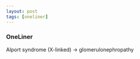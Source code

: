 ```yaml
---
layout: post
tags: [oneliner]
---
```



### OneLiner

Alport syndrome (X-linked) -> glomerulonephropathy
